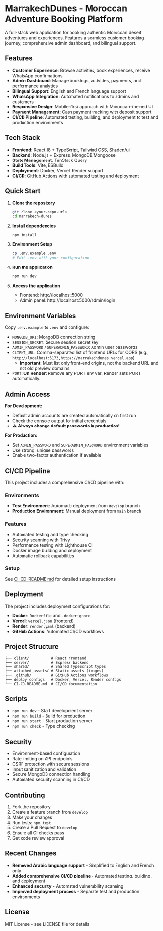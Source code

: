 # MarrakechDunes - Moroccan Adventure Booking Platform

A full-stack web application for booking authentic Moroccan desert adventures and experiences. Features a seamless customer booking journey, comprehensive admin dashboard, and bilingual support.

## Features

- **Customer Experience**: Browse activities, book experiences, receive WhatsApp confirmations
- **Admin Dashboard**: Manage bookings, activities, payments, and performance analytics
- **Bilingual Support**: English and French language support
- **WhatsApp Integration**: Automated notifications to admins and customers
- **Responsive Design**: Mobile-first approach with Moroccan-themed UI
- **Payment Management**: Cash payment tracking with deposit support
- **CI/CD Pipeline**: Automated testing, building, and deployment to test and production environments

## Tech Stack

- **Frontend**: React 18 + TypeScript, Tailwind CSS, Shadcn/ui
- **Backend**: Node.js + Express, MongoDB/Mongoose
- **State Management**: TanStack Query
- **Build Tools**: Vite, ESBuild
- **Deployment**: Docker, Vercel, Render support
- **CI/CD**: GitHub Actions with automated testing and deployment

## Quick Start

1. **Clone the repository**
   ```bash
   git clone <your-repo-url>
   cd marrakech-dunes
   ```

2. **Install dependencies**
   ```bash
   npm install
   ```

3. **Environment Setup**
   ```bash
   cp .env.example .env
   # Edit .env with your configuration
   ```

4. **Run the application**
   ```bash
   npm run dev
   ```

5. **Access the application**
   - Frontend: http://localhost:5000
   - Admin panel: http://localhost:5000/admin/login

## Environment Variables

Copy `.env.example` to `.env` and configure:

- `MONGODB_URI`: MongoDB connection string
- `SESSION_SECRET`: Secure session secret key
- `ADMIN_PASSWORD` / `SUPERADMIN_PASSWORD`: Admin user passwords
- `CLIENT_URL`: Comma-separated list of frontend URLs for CORS (e.g., `http://localhost:5173,https://marrakechdunes.vercel.app`)
  - **Important**: Must list only front-end origins, not the backend URL and not old preview domains
- `PORT`: **On Render**: Remove any PORT env var. Render sets PORT automatically.

## Admin Access

**For Development:**
- Default admin accounts are created automatically on first run
- Check the console output for initial credentials
- **⚠️ Always change default passwords in production!**

**For Production:**
- Set `ADMIN_PASSWORD` and `SUPERADMIN_PASSWORD` environment variables
- Use strong, unique passwords
- Enable two-factor authentication if available

## CI/CD Pipeline

This project includes a comprehensive CI/CD pipeline with:

### Environments
- **Test Environment**: Automatic deployment from `develop` branch
- **Production Environment**: Manual deployment from `main` branch

### Features
- Automated testing and type checking
- Security scanning with Trivy
- Performance testing with Lighthouse CI
- Docker image building and deployment
- Automatic rollback capabilities

### Setup
See [CI-CD-README.md](./CI-CD-README.md) for detailed setup instructions.

## Deployment

The project includes deployment configurations for:
- **Docker**: `Dockerfile` and `.dockerignore`
- **Vercel**: `vercel.json` (frontend)
- **Render**: `render.yaml` (backend)
- **GitHub Actions**: Automated CI/CD workflows

## Project Structure

```
├── client/          # React frontend
├── server/          # Express backend
├── shared/          # Shared TypeScript types
├── attached_assets/ # Static assets (images)
├── .github/         # GitHub Actions workflows
├── deploy configs   # Docker, Vercel, Render configs
└── CI-CD-README.md  # CI/CD documentation
```

## Scripts

- `npm run dev` - Start development server
- `npm run build` - Build for production
- `npm run start` - Start production server
- `npm run check` - Type checking

## Security

- Environment-based configuration
- Rate limiting on API endpoints
- CSRF protection with secure sessions
- Input sanitization and validation
- Secure MongoDB connection handling
- Automated security scanning in CI/CD

## Contributing

1. Fork the repository
2. Create a feature branch from `develop`
3. Make your changes
4. Run tests: `npm test`
5. Create a Pull Request to `develop`
6. Ensure all CI checks pass
7. Get code review approval

## Recent Changes

- **Removed Arabic language support** - Simplified to English and French only
- **Added comprehensive CI/CD pipeline** - Automated testing, building, and deployment
- **Enhanced security** - Automated vulnerability scanning
- **Improved deployment process** - Separate test and production environments

## License

MIT License - see LICENSE file for details